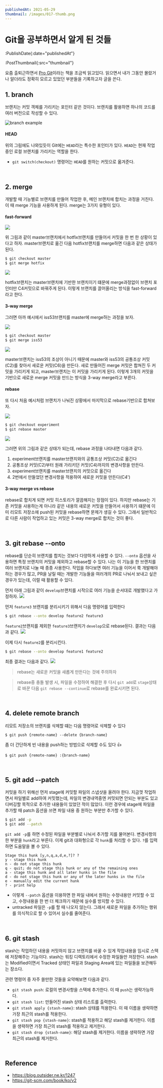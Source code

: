 ```yaml
---
publishedAt: 2021-05-29
thumbnail: /images/017-thumb.png
---
```


# Git을 공부하면서 알게 된 것들

:PublishDate{:date="publishedAt"}

:PostThumbnail{:src="thumbnail"}

요즘 출퇴근하면서 [Pro Git](https://git-scm.com/book/ko/v2)이라는 책을 조금씩 읽고있다. 읽으면서 내가 그동안 몰랐거나 알더라도 정확히 모르고 있었던 부분들을 기록하고자 글을 쓴다.

## 1. branch

브랜치는 커밋 객체를 가리키는 포인터 같은 것이다. 브랜치를 활용하면 하나의 코드를 여러 버전으로 작성할 수 있다.

![branch example](/images/017-01.png)

#### HEAD

위의 그림에도 나와있듯이 Git에는 `HEAD`라는 특수한 포인터가 있다. `HEAD`는 현재 작업중인 로컬 브랜치를 가리키는 역할을 한다.

- `git switch(checkout)` 명령어는 `HEAD`를 원하는 커밋으로 옮겨준다.

<br>

## 2. merge

개발할 때 기능별로 브랜치를 만들어 작업한 후, 메인 브랜치에 합치는 과정을 거친다. 이 때 merge 기능을 사용하게 된다.
merge는 3가지 유형이 있다.

#### fast-forward

![](/images/017-02.png)

위 그림과 같이 master브랜치에서 hotfix브랜치를 만들어서 커밋을 한 번 한 상황이 있다고 하자.
master브랜치로 옮긴 다음 hotfix브랜치를 merge하면 다음과 같은 상태가 된다.

```bash
$ git checkout master
$ git merge hotfix
```

![](/images/017-03.png)

hotfix브랜치는 master브랜치에 기반한 브랜치이기 떄문에 merge과정없이 브랜치 포인터만 C4커밋으로 바꿔주게 된다. 이렇게 브랜치를 끌어올리는 방식을 fast-forward라고 한다.

#### 3-way merge

그러면 아까 예시에서 iss53브랜치를 master에 merge하는 과정을 보자.

![](/images/017-04.png)

```bash
$ git checkout master
$ git merge iss53
```

![](/images/017-05.png)

master브랜치는 iss53의 조상이 아니기 때문에 master와 iss53의 공통조상 커밋(C2)를 찾아서 새로운 커밋(C6)을 만든다. 새로 만들어진 merge 커밋은 합쳐진 두 커밋을 가리키게 되고, master브랜치는 이 커밋을 가리키게 된다.
이렇게 3개의 커밋을 기반으로 새로운 merge 커밋을 만드는 방식을 3-way merge라고 부른다.

#### rebase

또 다시 처음 예시처럼 브랜치가 나눠진 상황에서 마지막으로 rebase기반으로 합쳐보자.

![](/images/017-06.png)

```bash
$ git checkout experiment
$ git rebase master
```

![](/images/017-07.png)

그러면 위의 그림과 같은 상태가 되는데, rebase 과정을 나타내면 다음과 같다.

1. experiment브랜치를 master브랜치와의 공통조상 커밋(C2)로 옮긴다
2. 공통조상 커밋(C2)부터 원래 가리키던 커밋(C4)까지의 변경사항을 만든다.
3. experiment브랜치를 master브랜치의 커밋으로 옮긴다
4. 2번에서 만들었던 변경사항을 적용하여 새로운 커밋을 만든다(C4')

#### 3-way merge vs rebase

rebase로 합치게 되면 커밋 히스토리가 깔끔해지는 장점이 있다. 하지만 rebase는 기존 커밋을 사용하는게 아니라 같은 내용의 새로운 커밋을 만들어서 사용하기 떄문에 이미 리모트 저장소에 push된 커밋을 rebase하면 문제가 생길 수 있다.
그래서 일반적으로 다른 사람이 작업하고 있는 커밋은 3-way merge로 합치는 것이 좋다.

<br>

## 3. git rebase --onto

rebase를 단순히 브랜치를 합치는 것보다 다양하게 사용할 수 있다. `--onto` 옵션을 사용하면 특정 브랜치의 커밋을 제외하고 rebase할 수 있다.
나는 이 기능을 한 브랜치를 여러 브랜치로 나눌 때 종종 사용한다. 작업을 하다보면 여러 기능을 이어서 쭉 개발해야 하는 경우가 많고, PR을 날릴 때는 개발한 기능들을 여러개의 PR로 나눠서 보내고 싶은 경우가 있는데, 이럴 때 활용할 수 있다.

먼저 아래 그림과 같이 `develop`브랜치를 시작으로 여러 기능을 순서대로 개발했다고 가정하자.
![](/images/017-08.png)

먼저 `feature3` 브랜치를 분리시키기 위해서 다음 명령어를 입력한다

```bash
$ git rebase --onto develop feature2 feature3
```

`feature2`브랜치를 제외한 `feature3`브랜치가 `develop`으로 rebase된다. 결과는 다음과 같다.
![](/images/017-09.png)

이제 다시 `feature2`를 분리시킨다.

```bash
$ git rebase --onto develop feature1 feature2
```

최종 결과는 다음과 같다.
![](/images/017-10.png)

> rebase는 새로운 커밋을 새롭게 만든다는 것에 주의하자

> rebase중 충돌 발생 시, 파일을 수정하여 해결한 후 다시 `git add`로 `stage`상태로 바꾼 다음 `git rebase --continue`로 rebase를 완료시키면 된다.

<br>

## 4. delete remote branch

리모트 저장소의 브랜치를 삭제할 떄는 다음 명령어로 삭제할 수 있다

```
$ git push {remote-name} --delete {branch-name}
```

좀 더 간단하게 빈 내용을 push하는 방법으로 삭제할 수도 있다 👍

```bash
$ git push {remote-name} :{branch-name}
```

<br>

## 5. git add --patch

커밋을 하기 위해선 먼저 stage에 커밋할 파일의 스냅샷을 올려야 한다. 지금껏 작업하면서 파일별로 add하여 커밋했는데, 파일의 변경내역중엔 커밋되면 안되는 부분도 있고 디버깅할 목적으로 추가한 내용들이 있었던 적이 많았다.
이런 경우에 stage에 파일을 추가할 때 patch 옵션을 쓰면 파일 내용 중 원하는 부분만 추가할 수 있다.

```bash
$ git add -p
$ git add --patch
```

`git add -p`를 하면 수정된 파일을 부분별로 나눠서 추가할 지를 물어본다. 변경사항의 한 부분을 `hunk`라고 부른다. 이제 git과 대화형으로 각 `hunk`를 처리할 수 있다. `?`를 입력하면 도움말을 볼 수 있다.

```text
Stage this hunk [y,n,q,a,d,e,?]? ?
y - stage this hunk
n - do not stage this hunk
q - quit; do not stage this hunk or any of the remaining ones
a - stage this hunk and all later hunks in the file
d - do not stage this hunk or any of the later hunks in the file
e - manually edit the current hunk
? - print help
```

- 이렇게 `--patch` 옵션을 이용하면 한 파일 내에서 원하는 수정내용만 커밋할 수 있고, 수정내용을 한 번 더 체크하기 때문에 실수를 방지할 수 있다.
- untracked 파일은 `-p`를 할 때 나오지 않는다. 그래서 새로운 파일을 추가하는 행위를 의식적으로 할 수 있어서 실수를 줄여준다.

<br>

## 6. git stash

stash는 작업하던 내용을 커밋하지 않고 브랜치를 바꿀 수 있게 작업내용을 임시로 스택에 저장해주는 기능이다.
stash는 워킹 디렉토리에서 수정한 파일들만 저장한다. stash는 Modified이면서 Tracked 상태인 파일과 Staging Area에 있는 파일들을 보관해두는 장소다.

관련 명령어 중 자주 쓸만한 것들을 요약해보면 다음과 같다.

- `git stash push`: 로컬의 변경사항을 스택에 추가한다. 이 때 `push`는 생략가능하다.
- `git stash list`: 만들어진 stash 상태 리스트를 출력한다.
- `git stash apply {stash-name}`: stash 상태를 적용한다. 이 때 이름을 생략하면 가장 최근의 stash를 적용한다.
- `git stash pop {stash-name}`: stash를 적용하고 해당 stash를 제거한다. 이름을 생략하면 가장 최근의 stash를 적용하고 제거한다.
- `git stash drop {stash-name}`: 해당 stash를 제거한다. 이름을 생략하면 가장 최근의 stash를 제거한다.

<br>

## Reference

- https://blog.outsider.ne.kr/1247
- https://git-scm.com/book/ko/v2
